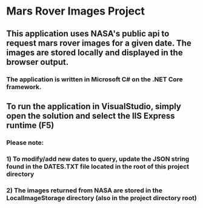 # **Mars Rover Images Project**

## This application uses NASA's public api to request mars rover images for a given date. The images are stored locally and displayed in the browser output.

### The application is written in Microsoft C# on the .NET Core framework.

## To run the application in VisualStudio, simply open the solution and select the IIS Express runtime (F5)

### **Please note:**
### 1) To modify/add new dates to query, update the JSON string found in the DATES.TXT file located in the root of this project directory
### 2) The images returned from NASA are stored in the LocalImageStorage directory (also in the project directory root)

